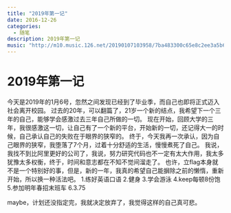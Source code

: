 ```yaml
---
title: "2019年第一记"
date: 2016-12-26
categories:
  - 随笔
description: 2019年第一记
music: "http://m10.music.126.net/20190107103958/7ba483300c65e8c2ee3a5b652155c39b/ymusic/617d/5f98/0d9a/64ec4720e075202833cf9857a4eb4695.mp3"
---
```


# 2019年第一记

今天是2019年的1月6号，忽然之间发现已经到了毕业季，而自己也即将正式迈入社会离开校园。
过去的20年，可以翻篇了，21岁一个新的结点，我希望下一个三年的自己，能够学会感激过去三年自己所做的一切。
现在开始，回顾大学的三年，我很感激这一切，让自己有了一个新的平台，开始新的一切，还记得大一的时候，自己承认自己的失败在于眼界的狭窄的。
终于，今天我再一次承认，因为自己眼界的狭窄，我堕落了7个月，过着十分舒适的生活，慢慢煮死了自己。
我说，我找不到比阿里更好的公司了，我说，努力研究代码也不一定有太大作用，我太多犹豫太多权衡，终于，时间和意志都在不知不觉间溜走了。
也许，立flag本身就不是一个特别好的事，但是，新的一年，我真的希望自己能摒除之前的懒惰，重新开始，所以换一种活法吧。
1.练好英语口语
2.健身
3.学会游泳
4.keep每顿8份饱
5.参加明年春招末班车
6.3.75

maybe，计划还没指定完，我就决定放弃了，我觉得这样的自己真可悲。
